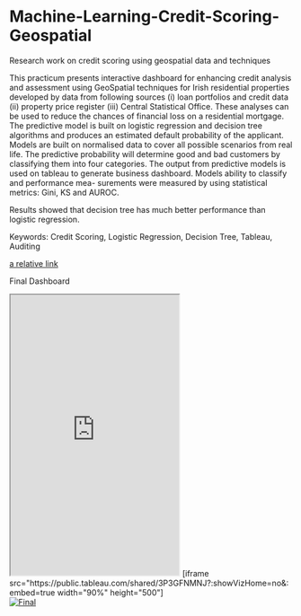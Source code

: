 # Machine-Learning-Credit-Scoring-Geospatial
Research work on credit scoring using geospatial data and techniques

This practicum presents interactive dashboard for enhancing credit analysis and assessment using GeoSpatial techniques for Irish residential properties developed by data from following sources (i) loan portfolios and credit data (ii) property price register (iii) Central Statistical Office. These analyses can be used to reduce the chances of financial loss on a residential mortgage. The predictive model is built on logistic regression and decision tree algorithms and produces an estimated default probability of the applicant. Models are built on normalised data to cover all possible scenarios from real life. The predictive probability will determine good and bad customers by classifying them into four categories. The output from predictive models is used on tableau to generate business dashboard. Models ability to classify and performance mea- surements were measured by using statistical metrics: Gini, KS and AUROC.

Results showed that decision tree has much better performance than logistic regression.

Keywords: Credit Scoring, Logistic Regression, Decision Tree, Tableau, Auditing

[a relative link](map.nb.html)

Final Dashboard
<iframe src="https://public.tableau.com/shared/3P3GFNMNJ?:showVizHome=no&:embed=true width="90%" height="500"></iframe>
[iframe src="https://public.tableau.com/shared/3P3GFNMNJ?:showVizHome=no&:embed=true width="90%" height="500"]
<div class='tableauPlaceholder' id='viz1520195417583' style='position: relative'><noscript><a href='#'><img alt='Final ' src='https:&#47;&#47;public.tableau.com&#47;static&#47;images&#47;3P&#47;3P3GFNMNJ&#47;1_rss.png' style='border: none' /></a></noscript><object class='tableauViz'  style='display:none;'><param name='host_url' value='https%3A%2F%2Fpublic.tableau.com%2F' /> <param name='embed_code_version' value='3' /> <param name='path' value='shared&#47;3P3GFNMNJ' /> <param name='toolbar' value='yes' /><param name='static_image' value='https:&#47;&#47;public.tableau.com&#47;static&#47;images&#47;3P&#47;3P3GFNMNJ&#47;1.png' /> <param name='animate_transition' value='yes' /><param name='display_static_image' value='yes' /><param name='display_spinner' value='yes' /><param name='display_overlay' value='yes' /><param name='display_count' value='yes' /></object></div>                <script type='text/javascript'>                    var divElement = document.getElementById('viz1520195417583');                    var vizElement = divElement.getElementsByTagName('object')[0];                    vizElement.style.width='1024px';vizElement.style.height='877px';                    var scriptElement = document.createElement('script');                    scriptElement.src = 'https://public.tableau.com/javascripts/api/viz_v1.js';                    vizElement.parentNode.insertBefore(scriptElement, vizElement);                </script>
